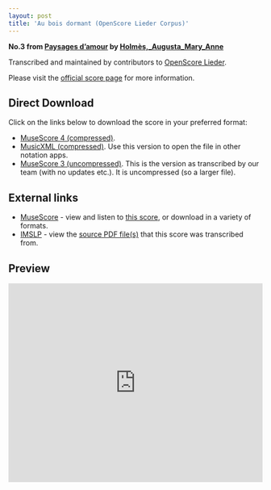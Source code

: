 ```yaml
---
layout: post
title: 'Au bois dormant (OpenScore Lieder Corpus)'
---
```


__No.3 from [Paysages d’amour](https://fourscoreandmore.org/openscore/lieder/Holm%C3%A8s%2C_Augusta_Mary_Anne/Paysages_d%E2%80%99amour/) by [Holmès,_Augusta_Mary_Anne](https://fourscoreandmore.org/openscore/lieder/Holm%C3%A8s%2C_Augusta_Mary_Anne)__

Transcribed and maintained by contributors to [OpenScore Lieder].

Please visit the [official score page] for more information.

[official score page]: https://musescore.com/openscore-lieder-corpus/scores/5995492
[OpenScore Lieder]: https://musescore.com/openscore-lieder-corpus

## Direct Download

Click on the links below to download the score in your preferred format:
- [MuseScore 4 (compressed)](https://fourscoreandmore.org/openscore/lieder/Holm%C3%A8s%2C_Augusta_Mary_Anne/Paysages_d%E2%80%99amour/3_Au_bois_dormant.mscz).
- [MusicXML (compressed)](https://fourscoreandmore.org/openscore/lieder/Holm%C3%A8s%2C_Augusta_Mary_Anne/Paysages_d%E2%80%99amour/3_Au_bois_dormant.mxl). Use this version to open the file in other notation apps.
- [MuseScore 3 (uncompressed)](https://raw.githubusercontent.com/OpenScore/Lieder/refs/heads/main/scores/Holm%C3%A8s%2C_Augusta_Mary_Anne/Paysages_d%E2%80%99amour/3_Au_bois_dormant/lc5995492.mscx). This is the version as transcribed by our team (with no updates etc.). It is uncompressed (so a larger file).

## External links

- [MuseScore] - view and listen to [this score][MuseScore], or download in a variety of formats.
- [IMSLP] - view the [source PDF file(s)][IMSLP] that this score was transcribed from.

[MuseScore]: https://musescore.com/score/5995492
[IMSLP]: https://imslp.org/wiki/Special:ReverseLookup/589008

## Preview

<iframe width="100%" height="394" src="https://musescore.com/openscore-lieder-corpus/scores/5995492/embed" frameborder="0" allowfullscreen allow="autoplay; fullscreen"></iframe>
